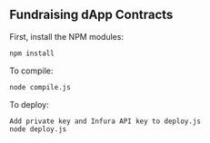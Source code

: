 ## Fundraising dApp Contracts

First, install the NPM modules:

```bash
npm install
```

To compile:

```bash
node compile.js
```

To deploy:

```bash
Add private key and Infura API key to deploy.js
node deploy.js
```
